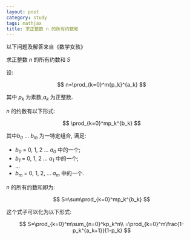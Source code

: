 ```yaml
---
layout: post
category: study
tags: mathjax
title: 求正整数 n 的所有约数和
---
```


以下问题及解答来自《数学女孩》

求正整数 *n* 的所有约数和 *S*

设:

$$
n=\prod_{k=0}^m{p_k}^{a_k}
$$

其中 _p<sub>k</sub>_ 为素数,*a<sub>k</sub>* 为正整数.

*n* 的约数有以下形式:

$$
\prod_{k=0}^mp_k^{b_k}
$$

其中*b<sub>0</sub>* ... *b<sub>m</sub>* 为一特定组合, 满足:

- *b<sub>0</sub>* = 0, 1, 2 ... *a<sub>0</sub>* 中的一个;
- *b<sub>1</sub>* = 0, 1, 2 ... *a<sub>1</sub>* 中的一个;
- ...
- *b<sub>m</sub>* = 0, 1, 2, ... *a<sub>m</sub>* 中的一个.

*n* 的所有约数和即为:

$$
S=\sum\prod_{k=0}^mp_k^{b_k}
$$

这个式子可以化为以下形式:

$$
S=\prod_{k=0}^m\sum_{n=0}^kp_k^n\\
=\prod_{k=0}^m\frac{1-p_k^{a_k+1}}{1-p_k}
$$
